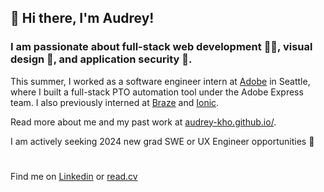 ## 👋 Hi there, I'm Audrey!

### I am passionate about full-stack web development 👩‍💻, visual design 🎨, and application security 🔐.

This summer, I worked as a software engineer intern at [Adobe](https://www.adobe.com/) in Seattle, where I built a full-stack PTO automation tool under the Adobe Express team. I also previously interned at [Braze](https://www.braze.com/) and [Ionic](https://ionic.io/). 

Read more about me and my past work at [audrey-kho.github.io/](https://audrey-kho.github.io/).

I am actively seeking 2024 new grad SWE or UX Engineer opportunities 🌟
#
Find me on [Linkedin](https://www.linkedin.com/in/audrey-kho/) or [read.cv](https://read.cv/audreykho)
